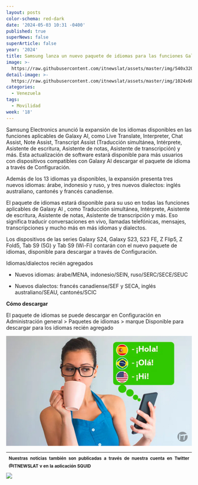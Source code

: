 ```yaml
---
layout: posts
color-schema: red-dark
date: '2024-05-03 10:31 -0400'
published: true
superNews: false
superArticle: false
year: '2024'
title: Samsung lanza un nuevo paquete de idiomas para las funciones Galaxy AI
image: >-
  https://raw.githubusercontent.com/itnewslat/assets/master/img/540x320/Idiomas-p.jpg
detail-image: >-
  https://raw.githubusercontent.com/itnewslat/assets/master/img/1024x680/Idiomas-g.jpg
categories:
  - Venezuela
tags:
  - Movilidad
week: '18'
---
```

Samsung Electronics anunció la expansión de los idiomas disponibles en las funciones aplicables de Galaxy AI, como Live Translate, Interpreter, Chat Assist, Note Assist, Transcript Assist (Traducción simultánea, Intérprete, Asistente de escritura, Asistente de notas, Asistente de transcripción) y más. Esta actualización de software estará disponible para más usuarios con dispositivos compatibles con Galaxy AI descargar el paquete de idioma a través de Configuración.

Además de los 13 idiomas ya disponibles, la expansión presenta tres nuevos idiomas: árabe, indonesio y ruso, y tres nuevos dialectos: inglés australiano, cantonés y francés canadiense.

El paquete de idiomas estará disponible para su uso en todas las funciones aplicables de Galaxy AI , como Traducción simultánea, Intérprete, Asistente de escritura, Asistente de notas, Asistente de transcripción y más. Eso significa traducir conversaciones en vivo, llamadas telefónicas, mensajes, transcripciones y mucho más en más idiomas y dialectos.

Los dispositivos de las series Galaxy S24, Galaxy S23, S23 FE, Z Flip5, Z Fold5, Tab S9 (5G) y Tab S9 (Wi-Fi) contarán con el nuevo paquete de idiomas, disponible para descargar a través de Configuración.

Idiomas/dialectos recién agregados

- Nuevos idiomas: árabe/MENA, indonesio/SEIN, ruso/SERC/SECE/SEUC

- Nuevos dialectos: francés canadiense/SEF y SECA, inglés australiano/SEAU, cantonés/SCIC

**Cómo descargar**

El paquete de idiomas se puede descargar en Configuración en Administración general > Paquetes de idiomas > marque Disponible para descargar para los idiomas recién agregado

![](https://raw.githubusercontent.com/itnewslat/assets/master/img/540x320/Idiomas-p.jpg)

<table style="height: 42px;" width="569">
<tbody>
<tr>
<td style="text-align: justify;"><sub><strong>Nuestras noticias también son publicadas a través de nuestra cuenta en Twitter <a href="https://twitter.com/itnewslat?lang=es">@ITNEWSLAT</a> y en la aplicación <a href="https://squidapp.co/en/">SQUID</a></strong></sub></td>
</tr>
</tbody>
</table>

<img src="https://tracker.metricool.com/c3po.jpg?hash=56f88a41e39ab42c063cc51676587a04"/>
